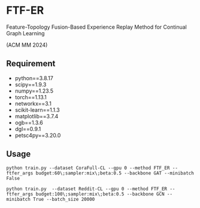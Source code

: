 # FTF-ER

Feature-Topology Fusion-Based Experience Replay Method for Continual Graph Learning

(ACM MM 2024)

## Requirement

* python==3.8.17
* scipy==1.9.3
* numpy==1.23.5
* torch==1.13.1
* networkx==3.1
* scikit-learn==1.1.3
* matplotlib==3.7.4
* ogb==1.3.6
* dgl==0.9.1
* petsc4py==3.20.0

## Usage

```
python train.py --dataset CoraFull-CL --gpu 0 --method FTF_ER --ftfer_args budget:60\;sampler:mix\;beta:0.5 --backbone GAT --minibatch False
```

```
python train.py  --dataset Reddit-CL --gpu 0 --method FTF_ER --ftfer_args budget:100\;sampler:mix\;beta:0.5 --backbone GCN --minibatch True --batch_size 20000
```
